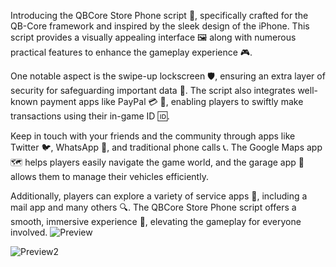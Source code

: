 Introducing the QBCore Store Phone script 📱, specifically crafted for the QB-Core framework and inspired by the sleek design of the iPhone. This script provides a visually appealing interface 🖼️ along with numerous practical features to enhance the gameplay experience 🎮.

One notable aspect is the swipe-up lockscreen 🛡️, ensuring an extra layer of security for safeguarding important data 🔐. The script also integrates well-known payment apps like PayPal 💳 💸, enabling players to swiftly make transactions using their in-game ID 🆔.

Keep in touch with your friends and the community through apps like Twitter 🐦, WhatsApp 💬, and traditional phone calls 📞. The Google Maps app 🗺️ helps players easily navigate the game world, and the garage app 🚗 allows them to manage their vehicles efficiently.

Additionally, players can explore a variety of service apps 📧, including a mail app and many others 🔍. The QBCore Store Phone script offers a smooth, immersive experience 🌟, elevating the gameplay for everyone involved.
![Preview](https://github.com/user-attachments/assets/de610022-cc91-4a66-b48e-f392c2313e06)


![Preview2](https://github.com/user-attachments/assets/1f6f495b-a867-455d-a5b6-48e14589b17a)
